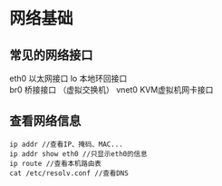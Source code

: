 # 网络基础
## 常见的网络接口
eth0			以太网接口
lo				本地环回接口     
br0			桥接接口 （虚拟交换机）
vnet0		    KVM虚拟机网卡接口
## 查看网络信息
```
ip addr //查看IP、掩码、MAC...
ip addr show eth0 //只显示eth0的信息
ip route //查看本机路由表
cat /etc/resolv.conf //查看DNS
```
